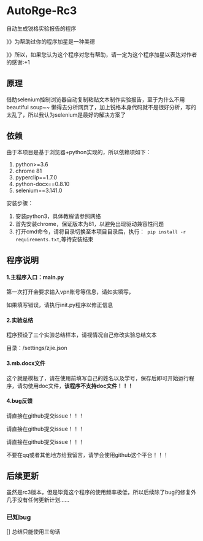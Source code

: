 # AutoRge-Rc3

自动生成锐格实验报告的程序

》》为帮助过你的程序加星是一种美德

》》所以，如果您认为这个程序对您有帮助，请一定为这个程序加星以表达对作者的感谢:+1

## 原理

借助selenium控制浏览器自动复制粘贴文本制作实验报告，至于为什么不用beautiful soup~~ 懒得去分析网页了，加上锐格本身代码就不是很好分析，写的太乱了，所以我认为selenium是最好的解决方案了

## 依赖

由于本项目是基于浏览器+python实现的，所以依赖项如下：

1. python>=3.6
2. chrome 81
3. pyperclip==1.7.0
4. python-docx==0.8.10
5. selenium==3.141.0

安装步骤：

1. 安装python3，具体教程请参照网络
2. 首先安装chrome，保证版本为81，以避免出现驱动兼容性问题
3. 打开cmd命令，请将目录切换至本项目目录后，执行：` pip install -r requirements.txt`,等待安装结束

## 程序说明

#### 1.主程序入口：main.py

第一次打开会要求输入vpn账号等信息，请如实填写，

如果填写错误，请执行init.py程序以修正信息

#### 2.实验总结

程序预设了三个实验总结样本，请视情况自己修改实验总结文本

目录：/settings/zjie.json

#### 3.mb.docx文件

这个就是模板了，请在使用前填写自己的姓名以及学号，保存后即可开始运行程序，请勿使用doc文件，**该程序不支持doc文件！！！**

#### 4.bug反馈

请直接在github提交issue！！！

请直接在github提交issue！！！

请直接在github提交issue！！！

不要在qq或者其他地方给我留言，请学会使用github这个平台！！！

## 后续更新

虽然是rc3版本，但是毕竟这个程序的使用频率极低，所以后续除了bug的修复外几乎没有任何更新计划……

### 已知bug

[] 总结只能使用三句话

